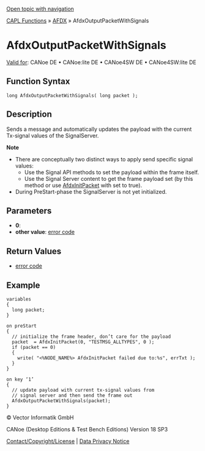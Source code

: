 [Open topic with navigation](../../../../../CANoeDEFamily.htm#Topics/CAPLFunctions/ADFX/Functions/CAPLfunctionAfdxOutputPacketWithSignals.md)

[CAPL Functions](../../CAPLfunctions.md) » [AFDX](../CAPLfunctionsAFDXOverview.md) » AfdxOutputPacketWithSignals

# AfdxOutputPacketWithSignals

[Valid for](../../../Shared/FeatureAvailability.md):  CANoe DE • CANoe:lite DE • CANoe4SW DE • CANoe4SW:lite DE

## Function Syntax

```plaintext
long AfdxOutputPacketWithSignals( long packet );
```

## Description

Sends a message and automatically updates the payload with the current Tx-signal values of the SignalServer.

**Note**

- There are conceptually two distinct ways to apply send specific signal values:
  - Use the Signal API methods to set the payload within the frame itself.
  - Use the Signal Server content to get the frame payload set (by this method or use [AfdxInitPacket](CAPLfunctionAfdxInitPacket.md) with <initSignals> set to true).
- During PreStart-phase the SignalServer is not yet initialized.

## Parameters

- **0**: 
- **other value**: [error code](../CAPLfunctionsAFDXErrorCodes.md)

## Return Values

- [error code](../CAPLfunctionsAFDXErrorCodes.md)

## Example

```plaintext
variables
{
  long packet;
}

on preStart
{
  // initialize the frame header, don’t care for the payload
  packet  = AfdxInitPacket(0, "TESTMSG_ALLTYPES", 0 );
  if (packet == 0)
  {
    write( "<%NODE_NAME%> AfdxInitPacket failed due to:%s", errTxt );
  }
}

on key ‘1’
{
  // update payload with current tx-signal values from
  // signal server and then send the frame out
  AfdxOutputPacketWithSignals(packet);
}
```

© Vector Informatik GmbH

CANoe (Desktop Editions & Test Bench Editions) Version 18 SP3

[Contact/Copyright/License](../../../Shared/ContactCopyrightLicense.md) | [Data Privacy Notice](https://www.vector.com/int/en/company/get-info/privacy-policy/)